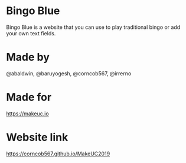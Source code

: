 # Bingo Blue
Bingo Blue is a website that you can use to play traditional bingo or add your own text fields.

# Made by

@abaldwin, @baruyogesh, @corncob567, @irrerno

# Made for

https://makeuc.io

# Website link
https://corncob567.github.io/MakeUC2019
